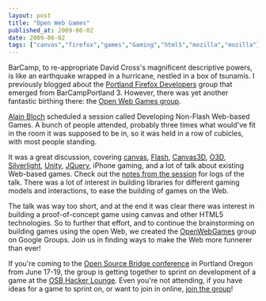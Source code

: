 ```yaml
---
layout: post
title: "Open Web Games"
published_at: 2009-06-02
date: 2009-06-02
tags: ["canvas","firefox","games","Gaming","html5","mozilla","mozilla"]
---
```


BarCamp, to re-appropriate David Cross's magnificent descriptive powers, is like an earthquake wrapped in a hurricane, nestled in a box of tsunamis. I previously blogged about the [Portland Firefox Developers](http://autonome.wordpress.com/2009/05/08/portland-firefox-developers-meetup/) group that emerged from BarCampPortland 3. However, there was yet another fantastic birthing there: the [Open Web Games group](http://groups.google.com/group/openwebgames).

[Alain Bloch](http://twitter.com/alainbloch) scheduled a session called Developing Non-Flash Web-based Games. A bunch of people attended, probably three times what would've fit in the room it was supposed to be in, so it was held in a row of cubicles, with most people standing.

It was a great discussion, covering [canvas](https://developer.mozilla.org/en/HTML/Canvas), [Flash](http://get.adobe.com/flashplayer/), [Canvas3D](http://blog.vlad1.com/canvas-3d/), [O3D](http://code.google.com/apis/o3d/), [Silverlight](http://silverlight.net/), [Unity](http://unity3d.com/unity-web-player-2.x.html), [JQuery](http://jquery.com/), iPhone gaming, and a lot of talk about existing Web-based games. Check out the [notes from the session](http://2009.barcampportland.com/notes/ene) for logs of the talk. There was a lot of interest in building libraries for different gaming models and interactions, to ease the building of games on the Web.

The talk was way too short, and at the end it was clear there was interest in building a proof-of-concept game using canvas and other HTML5 technologies. So to further that effort, and to continue the brainstorming on building games using the open Web, we created the [OpenWebGames](http://groups.google.com/group/openwebgames) group on Google Groups. Join us in finding ways to make the Web more funnerer than ever!

If you're coming to the [Open Source Bridge conference](http://opensourcebridge.org/) in Portland Oregon from June 17-19, the group is getting together to sprint on development of a game at the [OSB Hacker Lounge](http://opensourcebridge.org/wiki/Hacker_Lounge). Even you're not attending, if you have ideas for a game to sprint on, or want to join in online, [join the group](http://groups.google.com/group/openwebgames)!